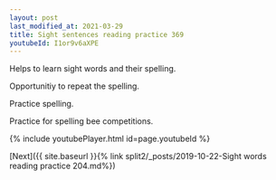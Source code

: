 ```yaml
---
layout: post
last_modified_at: 2021-03-29
title: Sight sentences reading practice 369
youtubeId: I1or9v6aXPE
---
```

 
 
Helps to learn sight words and their spelling.

Opportunitiy to repeat the spelling. 

Practice spelling. 
 
Practice for spelling bee competitions. 
 
{% include youtubePlayer.html id=page.youtubeId %}
 
 

[Next]({{ site.baseurl }}{% link  split2/_posts/2019-10-22-Sight words reading practice 204.md%})
 
